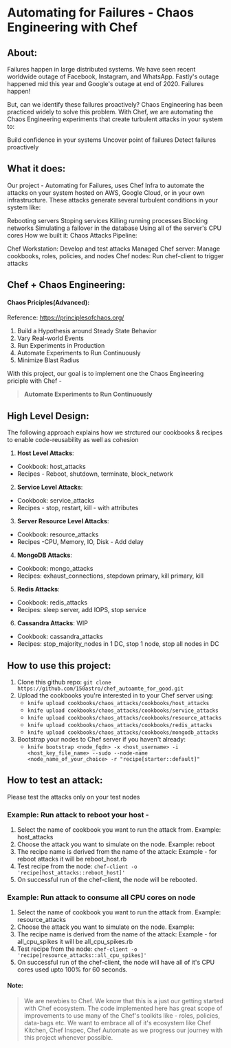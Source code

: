 # Automating for Failures - Chaos Engineering with Chef

## About:
Failures happen in large distributed systems. We have seen recent worldwide outage of Facebook, Instagram, and WhatsApp. Fastly's outage happened mid this year and Google's outage at end of 2020. Failures happen!

But, can we identify these failures proactively? Chaos Engineering has been practiced widely to solve this problem. With Chef, we are automating the Chaos Engineering experiments that create turbulent attacks in your system to:

Build confidence in your systems
Uncover point of failures
Detect failures proactively

## What it does:
Our project - Automating for Failures, uses Chef Infra to automate the attacks on your system hosted on AWS, Google Cloud, or in your own infrastructure. These attacks generate several turbulent conditions in your system like:

Rebooting servers
Stoping services
Killing running processes
Blocking networks
Simulating a failover in the database
Using all of the server's CPU cores
How we built it:
Chaos Attacks Pipeline:

Chef Workstation: Develop and test attacks
Managed Chef server: Manage cookbooks, roles, policies, and nodes
Chef nodes: Run chef-client to trigger attacks

## Chef + Chaos Engineering:

#### Chaos Priciples(Advanced):
Reference: https://principlesofchaos.org/

1. Build a Hypothesis around Steady State Behavior
2. Vary Real-world Events
3. Run Experiments in Production
4. Automate Experiments to Run Continuously
5. Minimize Blast Radius

With this project, our goal is to implement one the Chaos Engineering priciple with Chef - 
> **Automate Experiments to Run Continuously**

## High Level Design:

The following approach explains how we strctured our cookbooks & recipes to enable code-reusability as well as cohesion

1. **Host Level Attacks**:
 - Cookbook: host_attacks
 - Recipes - Reboot, shutdown, terminate, block_network

2. **Service Level Attacks**:
 - Cookbook: service_attacks
 - Recipes - stop, restart, kill - with attributes

3. **Server Resource Level Attacks**:
 - Cookbook: resource_attacks
 - Recipes -CPU, Memory, IO, Disk - Add delay

4. **MongoDB Attacks**:
 - Cookbook: mongo_attacks
 - Recipes: exhaust_connections, stepdown primary, kill primary, kill 

5. **Redis Attacks**:
 - Cookbook: redis_attacks
 - Recipes: sleep server, add IOPS, stop service

6. **Cassandra Attacks**: WIP
 - Cookbook: cassandra_attacks
 - Recipes: stop_majority_nodes in 1 DC, stop 1 node, stop all nodes in DC

## How to use this project:
1. Clone this github repo: ```git clone https://github.com/150astro/chef_autoamte_for_good.git```
3. Upload the cookbooks you're interested in to your Chef server using:
    - ```knife upload cookbooks/chaos_attacks/cookbooks/host_attacks```
    - ```knife upload cookbooks/chaos_attacks/cookbooks/service_attacks```
    - ```knife upload cookbooks/chaos_attacks/cookbooks/resource_attacks```
    - ```knife upload cookbooks/chaos_attacks/cookbooks/redis_attacks```
    - ```knife upload cookbooks/chaos_attacks/cookbooks/mongodb_attacks```
5. Bootstrap your nodes to Chef server if you haven't already:
    - ```knife bootstrap <node_fqdn> -x <host_username> -i <host_key_file_name> --sudo --node-name <node_name_of_your_choice> -r "recipe[starter::default]"```

## How to test an attack: 
   Please test the attacks only on your test nodes
### Example: Run attack to reboot your host - 
1. Select the name of cookbook you want to run the attack from. Example: host_attacks
2. Choose the attack you want to simulate on the node. Example: reboot
3. The recipe name is derived from the name of the attack: Example - for reboot attacks it will be reboot_host.rb
4. Test recipe from the node: 
   ```chef-client -o 'recipe[host_attacks::reboot_host]'```
5. On successful run of the chef-client, the node will be rebooted.

### Example: Run attack to consume all CPU cores on node
1. Select the name of cookbook you want to run the attack from. Example: resource_attacks
2. Choose the attack you want to simulate on the node. Example: 
3. The recipe name is derived from the name of the attack: Example - for all_cpu_spikes it will be all_cpu_spikes.rb
4. Test recipe from the node: 
   ```chef-client -o 'recipe[resource_attacks::all_cpu_spikes]'```
5. On successful run of the chef-client, the node will have all of it's CPU cores used upto 100% for 60 seconds. 

#### Note: 
> We are newbies to Chef. We know that this is a just our getting started with Chef ecosystem.
The code implemented here has great scope of improvements to use many of the Chef's toolkits like - roles, policies, data-bags etc. 
We want to embrace all of it's ecosystem like Chef Kitchen, Chef Inspec, Chef Automate as we progress our journey with this project whenever possible. 
  
